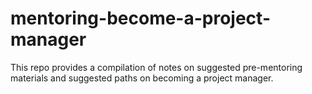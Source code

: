 # mentoring-become-a-project-manager
This repo provides a compilation of notes on suggested pre-mentoring materials and suggested paths on becoming a project manager.
